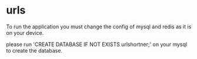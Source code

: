 # urls

To run the application you must change the config of mysql and redis as it is on your device.

please run 'CREATE DATABASE IF NOT EXISTS urlshortner;' on your mysql to create the database.
